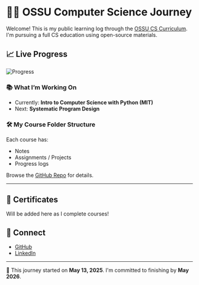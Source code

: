 # 👨‍💻 OSSU Computer Science Journey

Welcome! This is my public learning log through the [OSSU CS Curriculum](https://cs.ossu.dev/). I'm pursuing a full CS education using open-source materials.

## 📈 Live Progress

![Progress](https://progress-bar.dev/0/?title=Overall+Progress&width=300)

### 📚 What I’m Working On
- Currently: **Intro to Computer Science with Python (MIT)**
- Next: **Systematic Program Design**

### 🛠 My Course Folder Structure

Each course has:
- Notes
- Assignments / Projects
- Progress logs

Browse the [GitHub Repo](https://github.com/YOUR_USERNAME/ossu-computer-science) for details.

---

## 📄 Certificates

Will be added here as I complete courses!

## 🔗 Connect

- [GitHub](https://github.com/YOUR_USERNAME)
- [LinkedIn](https://linkedin.com/in/YOUR_USERNAME)

---

🧠 This journey started on **May 13, 2025**. I'm committed to finishing by **May 2026**.
